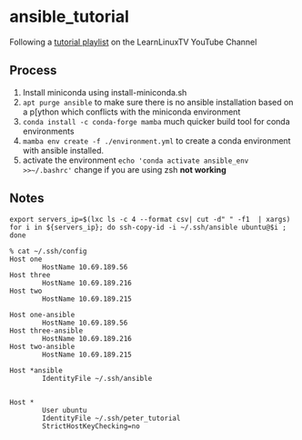 # ansible_tutorial

Following a [tutorial playlist](https://youtube.com/playlist?list=PLT98CRl2KxKG7LKdWeXYUe6_UTeUybE2Z)
 on the LearnLinuxTV YouTube Channel

## Process

1. Install miniconda using install-miniconda.sh
2. `apt purge ansible` to make sure there is no ansible installation based on a p[ython which conflicts with 
the miniconda environment
3. `conda install -c conda-forge mamba` much quicker build tool for conda environments
4. `mamba env create -f ./environment.yml` to create a conda environment with ansible installed.
5. activate the environment `echo 'conda activate ansible_env >>~/.bashrc'` change if you are using zsh **not working**


## Notes

```
export servers_ip=$(lxc ls -c 4 --format csv| cut -d" " -f1  | xargs) 
for i in ${servers_ip}; do ssh-copy-id -i ~/.ssh/ansible ubuntu@$i ; done

```

```
% cat ~/.ssh/config
Host one
        HostName 10.69.189.56
Host three
        HostName 10.69.189.216
Host two
        HostName 10.69.189.215

Host one-ansible
        HostName 10.69.189.56
Host three-ansible
        HostName 10.69.189.216
Host two-ansible
        HostName 10.69.189.215

Host *ansible
        IdentityFile ~/.ssh/ansible


Host *
        User ubuntu
        IdentityFile ~/.ssh/peter_tutorial
        StrictHostKeyChecking=no
```
